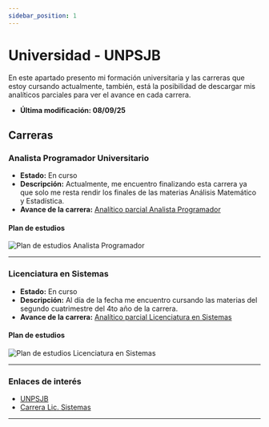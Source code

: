 ```yaml
---
sidebar_position: 1
---
```


# Universidad - UNPSJB

En este apartado presento mi formación universitaria y las carreras que estoy cursando actualmente, también, está la posibilidad de descargar mis analíticos parciales para ver el avance en cada carrera.
- **Última modificación: 08/09/25**


## Carreras

### Analista Programador Universitario  
- **Estado:** En curso  
- **Descripción:** Actualmente, me encuentro finalizando esta carrera ya que solo me resta rendir los finales de las materias Análisis Matemático y Estadística.
- **Avance de la carrera:**  [Analítico parcial Analista Programador](@site/static/docs/universidad/Analitico-Parcial-APU.pdf)

#### Plan de estudios
![Plan de estudios Analista Programador](@site/static/img/planAPU.jpg)

---

### Licenciatura en Sistemas
- **Estado:** En curso  
- **Descripción:** Al día de la fecha me encuentro cursando las materias del segundo cuatrimestre del 4to año de la carrera.
- **Avance de la carrera:** [Analítico parcial Licenciatura en Sistemas](@site/static/docs/universidad/Analitico-Parcial-LicSistemas.pdf)  

#### Plan de estudios
![Plan de estudios Licenciatura en Sistemas](@site/static/img/planLicSistemas.jpg)

---

### Enlaces de interés
- [UNPSJB](https://www.unp.edu.ar)
- [Carrera Lic. Sistemas](https://www.ing.unp.edu.ar/lic-sistemas.html)
---
 
 

